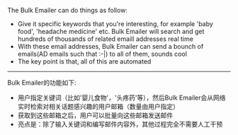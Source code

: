 The Bulk Emailer can do things as follow:   
* Give it specific keywords that you're interesting, for example 'baby food', 'headache medicine' etc. Bulk Emailer will search
 and get hundreds of thousands of related emaill addresses real time    
* With these email addresses, Bulk Emailer can send a bounch of emails(AD emails such that :-|) to all of them, sounds cool   
* The key point is that, all of this are automated   

_____   
Bulk Emailer的功能如下:
* 用户指定关键词（比如'婴儿食物'，'头疼药'等），然后Bulk Emailer会从网络实时检索对相关话题感兴趣的用户邮箱（数量由用户指定）
* 获取到这些邮箱之后，用户可以批量向这些邮箱发送邮件
* 亮点是：除了输入关键词和编写邮件内容外，其他过程完全不需要人工干预
